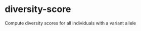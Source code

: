 diversity-score
===============

Compute diversity scores for all individuals with a variant allele
